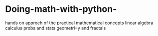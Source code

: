 # Doing-math-with-python-
hands on approch  of the practical mathematical concepts 
linear algebra 
calculus
probs and stats 
geometri=y and fractals 
